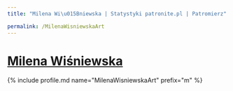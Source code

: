 ```yaml
---
title: "Milena Wi\u015Bniewska | Statystyki patronite.pl | Patromierz"

permalink: /MilenaWisniewskaArt
---
```


# [Milena Wiśniewska](https://patronite.pl/MilenaWisniewskaArt)

{% include profile.md name="MilenaWisniewskaArt" prefix="m" %}
